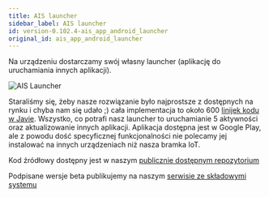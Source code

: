 ```yaml
---
title: AIS launcher
sidebar_label: AIS launcher
id: version-0.102.4-ais_app_android_launcher
original_id: ais_app_android_launcher
---
```



Na urządzeniu dostarczamy swój własny launcher (aplikację do uruchamiania innych aplikacji).  

![AIS Launcher](/AIS-docs/img/en/frontend/ais_launcher_apk_screen.png)

Staraliśmy się, żeby nasze rozwiązanie było najprostsze z dostępnych na rynku i chyba nam się udało ;) cała implementacja to około 600 [linijek kodu w Javie](https://github.com/sviete/AIS-launcher).
Wszystko, co potrafi nasz launcher to uruchamianie 5 aktywności oraz aktualizowanie innych aplikacji. Aplikacja dostępna jest w Google Play, ale z powodu dość specyficznej funkcjonalności nie polecamy jej instalować na innych urządzeniach niż nasza bramka IoT.


Kod źródłowy dostępny jest w naszym [publicznie dostępnym repozytorium](https://github.com/sviete/AIS-launcher)

Podpisane wersje beta publikujemy na naszym [serwisie ze składowymi systemu](https://powiedz.co/ota/)


